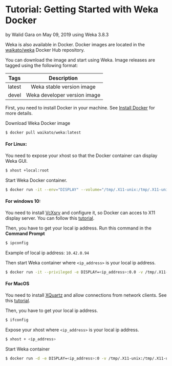 # Tutorial: Getting Started with Weka Docker
by Walid Gara on May 09, 2019 using Weka 3.8.3



Weka is also available in Docker. Docker images are located in the [waikato/weka](https://hub.docker.com/r/waikato/weka) Docker Hub repository.

You can download the image and start using Weka. Image releases are tagged using the following format:

|Tags| Description |
|:---:|:---:|
|latest	| Weka stable version image|
|devel|Weka developer version image |

First, you need to install Docker in your machine. See [Install Docker](https://docs.docker.com/install/) for more details.



Download Weka Docker image

```bash
$ docker pull waikato/weka:latest
```


#### For Linux:

You need to expose your xhost so that the Docker container can display Weka GUI.
```bash
$ xhost +local:root
```
Start Weka Docker container.

```bash
$ docker run -it --env="DISPLAY" --volume="/tmp/.X11-unix:/tmp/.X11-unix:rw" waikato/weka:latest
```



#### For windows 10:

You need to install [VcXsrv](https://sourceforge.net/projects/vcxsrv/) and configure it, so Docker can acces to X11 display server. You can follow this [tutorial](https://dev.to/darksmile92/run-gui-app-in-linux-docker-container-on-windows-host-4kde).

Then, you have to get your local ip address. Run this command in the **Command Prompt**

```bash
$ ipconfig
```
Example of local ip address: `10.42.0.94`


Then start Weka container where `<ip_address>` is your local ip address.

```bash
$ docker run -it --privileged -e DISPLAY=<ip_address>:0.0 -v /tmp/.X11-unix:/tmp/.X11-unix waikato/weka:latest
```



#### For MacOS

You need to install [XQuartz](https://www.xquartz.org/) and allow connections from network clients. See this [tutorial](https://sourabhbajaj.com/blog/2017/02/07/gui-applications-docker-mac/#install-xquartz).

Then, you have to get your local ip address.
```bash
$ ifconfig
```

Expose your xhost where `<ip_address>` is your local ip address.

```bash
$ xhost + <ip_address>
```

Start Weka container

```bash
$ docker run -d -e DISPLAY=<ip_address>:0 -v /tmp/.X11-unix:/tmp/.X11-unix waikato/weka:latest
```
